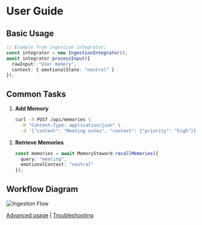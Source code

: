 # User Guide

## Basic Usage
```typescript
// Example from ingestion integrator:
const integrator = new IngestionIntegrator();
await integrator.processInput({
  rawInput: "User memory",
  context: { emotionalState: "neutral" }
});
```

## Common Tasks
1. **Add Memory**
   ```bash
   curl -X POST /api/memories \
     -H "Content-Type: application/json" \
     -d '{"content": "Meeting notes", "context": {"priority": "high"}}'
   ```

2. **Retrieve Memories**
   ```typescript
   const memories = await MemorySteward.recallMemories({
     query: "meeting",
     emotionalContext: "neutral"
   });
   ```

## Workflow Diagram
![Ingestion Flow](docs/diagrams/ingestion-flow.png)

[Advanced usage](docs/7_advanced_usage.md) | [Troubleshooting](docs/8_troubleshooting_guide.md)